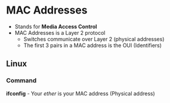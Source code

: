 #  MAC Addresses

- Stands for **Media Access Control**
- MAC Addresses is a Layer 2 protocol
	- Switches communicate over Layer 2 (physical addresses)
	- The first 3 pairs in a MAC address is the OUI (Identifiers) 

## Linux

### Command

**ifconfig** - Your *ether* is your MAC address (Physical address)